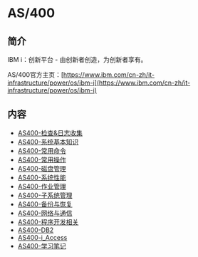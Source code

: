 # AS/400

## 简介

IBM i：创新平台 - 由创新者创造，为创新者享有。

AS/400官方主页：[https://www.ibm.com/cn-zh/it-infrastructure/power/os/ibm-i](https://www.ibm.com/cn-zh/it-infrastructure/power/os/ibm-i)

## 内容
- [AS400-检查&日志收集](http://ebook.big1000.com/05-IBM_Operating_System/02-AS400/01-AS400-%E6%A3%80%E6%9F%A5&%E6%97%A5%E5%BF%97%E6%94%B6%E9%9B%86.html)
- [AS400-系统基本知识](http://ebook.big1000.com/05-IBM_Operating_System/02-AS400/02-AS400-%E7%B3%BB%E7%BB%9F%E5%9F%BA%E6%9C%AC%E7%9F%A5%E8%AF%86.html)
- [AS400-常用命令](http://ebook.big1000.com/05-IBM_Operating_System/02-AS400/03-AS400-%E5%B8%B8%E7%94%A8%E5%91%BD%E4%BB%A4.html)
- [AS400-常用操作](http://ebook.big1000.com/05-IBM_Operating_System/02-AS400/04-AS400-%E5%B8%B8%E7%94%A8%E6%93%8D%E4%BD%9C.html)
- [AS400-磁盘管理](http://ebook.big1000.com/05-IBM_Operating_System/02-AS400/05-AS400-%E7%A3%81%E7%9B%98%E7%AE%A1%E7%90%86.html)
- [AS400-系统性能](http://ebook.big1000.com/05-IBM_Operating_System/02-AS400/06-AS400-%E7%B3%BB%E7%BB%9F%E6%80%A7%E8%83%BD.html)
- [AS400-作业管理](http://ebook.big1000.com/05-IBM_Operating_System/02-AS400/07-AS400-%E4%BD%9C%E4%B8%9A%E7%AE%A1%E7%90%86.html)
- [AS400-子系统管理](http://ebook.big1000.com/05-IBM_Operating_System/02-AS400/08-AS400-%E5%AD%90%E7%B3%BB%E7%BB%9F%E7%AE%A1%E7%90%86.html)
- [AS400-备份与恢复](http://ebook.big1000.com/05-IBM_Operating_System/02-AS400/09-AS400-%E5%A4%87%E4%BB%BD%E4%B8%8E%E6%81%A2%E5%A4%8D.html)
- [AS400-网络与通信](http://ebook.big1000.com/05-IBM_Operating_System/02-AS400/10-AS400-%E7%BD%91%E7%BB%9C%E4%B8%8E%E9%80%9A%E4%BF%A1.html)
- [AS400-程序开发相关](http://ebook.big1000.com/05-IBM_Operating_System/02-AS400/15-AS400-%E7%A8%8B%E5%BA%8F%E5%BC%80%E5%8F%91%E7%9B%B8%E5%85%B3.html)
- [AS400-DB2](http://ebook.big1000.com/05-IBM_Operating_System/02-AS400/19-AS400-DB2.html)
- [AS400-i_Access](http://ebook.big1000.com/05-IBM_Operating_System/02-AS400/20-AS400-i_Access.html)
- [AS400-学习笔记](http://ebook.big1000.com/05-IBM_Operating_System/02-AS400/21-AS400-%E5%AD%A6%E4%B9%A0%E7%AC%94%E8%AE%B0.html)


